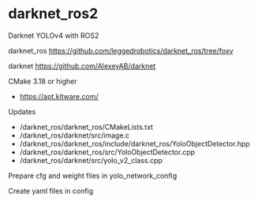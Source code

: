 # darknet_ros2
Darknet YOLOv4 with ROS2

darknet_ros https://github.com/leggedrobotics/darknet_ros/tree/foxy

darknet https://github.com/AlexeyAB/darknet

CMake 3.18 or higher
* https://apt.kitware.com/

Updates
* /darknet_ros/darknet_ros/CMakeLists.txt
* /darknet_ros/darknet/src/image.c
* /darknet_ros/darknet_ros/include/darknet_ros/YoloObjectDetector.hpp
* /darknet_ros/darknet_ros/src/YoloObjectDetector.cpp
* /darknet_ros/darknet/src/yolo_v2_class.cpp

Prepare cfg and weight files in yolo_network_config

Create yaml files in config
